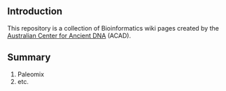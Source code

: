 ## Introduction
This repository is a collection of Bioinformatics wiki pages created by the [Australian Center for Ancient DNA](http://adelaide.edu.au/acad/) (ACAD).

## Summary
1. Paleomix
2. etc.
